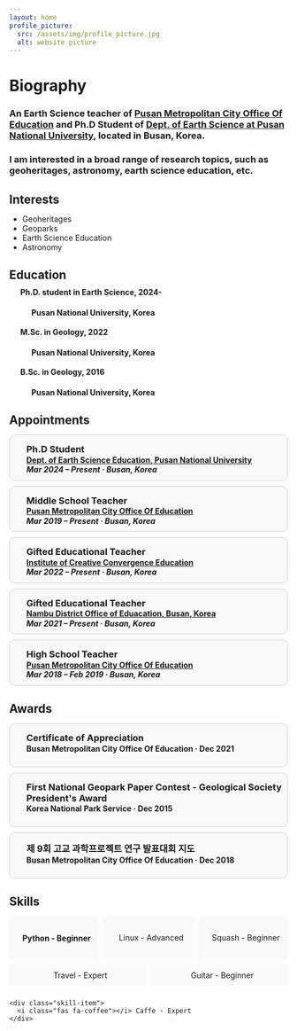 ```yaml
---
layout: home
profile_picture:
  src: /assets/img/profile_picture.jpg
  alt: website picture
---
```


<p><strong><h1> Biography </h1></strong></p>

<p><h3>An Earth Science teacher of <a href="https://www.pen.go.kr/main/main.do">Pusan Metropolitan City Office Of Education</a> and Ph.D Student of <a href="https://earth.pusan.ac.kr/earth/index.do">Dept. of Earth Science at Pusan National University</a>, located in Busan, Korea.</h3></p>
<p><h3>I am interested in a broad range of research topics, such as geoheritages, astronomy, earth science education, etc.</h3></p>

<p><h2><strong> Interests</strong></h2></p>
<ul>
    <li>Geoheritages</li>
    <li>Geoparks</li>
    <li>Earth Science Education</li>
    <li>Astronomy</li>
</ul>


<html lang="en">
<head>
  <meta charset="UTF-8">
  <meta name="viewport" content="width=device-width, initial-scale=1.0">
  <title>My GitHub Page</title>
  <link rel="stylesheet" href="https://cdnjs.cloudflare.com/ajax/libs/font-awesome/6.0.0-beta3/css/all.min.css">
  <style>
    h2 {
      margin-bottom: 10px; /* 간격을 줄이기 위해 마진을 조절합니다 */
    }
    p {
      margin-top: 5px; /* 간격을 줄이기 위해 마진을 조절합니다 */
    }
  </style>
</head>
<body>
  <h2><strong>Education</strong></h2>
  <p style="margin-left: 20px; margin-bottom: 2px;"><i class="fas fa-graduation-cap"></i><strong> Ph.D. student in Earth Science, 2024-</strong></p>
  <h4><p style="margin-left: 40px; margin-top: 2px;">Pusan National University, Korea</p></h4>
  <p style="margin-left: 20px; margin-bottom: 2px;"><i class="fas fa-graduation-cap"></i><strong> M.Sc. in Geology, 2022 </strong></p>
  <h4><p style="margin-left: 40px; margin-top: 2px;">Pusan National University, Korea</p></h4>
  <p style="margin-left: 20px; margin-bottom: 2px;"><i class="fas fa-graduation-cap"></i><strong> B.Sc. in Geology, 2016 </strong></p>
  <h4><p style="margin-left: 40px; margin-top: 2px;">Pusan National University, Korea</p></h4>
  
</body>

<p><h2><strong> Appointments</strong></h2></p>
<html lang="en">
<head>
  <meta charset="UTF-8">
  <meta name="viewport" content="width=device-width, initial-scale=1.0">
  <link rel="stylesheet" href="https://cdnjs.cloudflare.com/ajax/libs/font-awesome/6.0.0-beta3/css/all.min.css">
  <style>
    .box {
      border: 1px solid #d3d3d3; /* 테두리 설정 */
      padding: 10px; /* 내부 여백 설정 */
      margin: 10px auto; /* 외부 여백 설정 */
      border-radius: 10px; /* 모서리 둥글게 설정 */
      background-color: #f9f9f9; /* 배경색 설정 */
      text-align: justify; /* 텍스트 가운데 정렬 */
    }
  </style>
</head>
<body>
  <div class="box">
    <h3 style="margin:0;"><p style="margin-left: 20px; margin-bottom: 0.5px;"><strong>Ph.D Student</strong></p></h3>
    <h4 style="margin:0;"><p style="margin-left: 20px; margin-top: 0.5px;margin-bottom: 0.5px;"><a href="https://earth.pusan.ac.kr/earth/index.do">Dept. of Earth Science Education, Pusan National University</a></p></h4>
    <h5 style="margin:0;"><p style="margin-left: 20px; margin-top: 0.5px; margin-bottom: 0.5px;">Mar 2024 – Present · Busan, Korea</p></h5>
  </div>
  
  <div class="box">
    <h3 style="margin:0;"><p style="margin-left: 20px; margin-bottom: 0.5px;"><strong>Middle School Teacher</strong></p></h3>
    <h4 style="margin:0;"><p style="margin-left: 20px; margin-top: 0.5px;margin-bottom: 0.5px;"><a href="https://www.pen.go.kr/main/main.do">Pusan Metropolitan City Office Of Education</a></p></h4>
     <h5 style="margin:0;"><p style="margin-left: 20px; margin-top: 0.5px; margin-bottom: 0.5px;">Mar 2019 – Present · Busan, Korea</p></h5>
  </div>
  
  <div class="box">
    <h3 style="margin:0;"><p style="margin-left: 20px; margin-bottom: 0.5px;"><strong>Gifted Educational Teacher</strong></p></h3>
    <h4 style="margin:0;"><p style="margin-left: 20px; margin-top: 0.5px;margin-bottom: 0.5px;"><a href="https://home.pen.go.kr/bicce/main.do">Institute of Creative Convergence Education</a></p></h4>
     <h5 style="margin:0;"><p style="margin-left: 20px; margin-top: 0.5px; margin-bottom: 0.5px;">Mar 2022 – Present · Busan, Korea</p></h5>
  </div>
  
  <div class="box">
    <h3 style="margin:0;"><p style="margin-left: 20px; margin-bottom: 0.5px;"><strong>Gifted Educational Teacher</strong></p></h3>
    <h4 style="margin:0;"><p style="margin-left: 20px; margin-top: 0.5px;margin-bottom: 0.5px;"><a href="https://home.pen.go.kr/nambu/na/ntt/selectNttList.do?mi=11930&bbsId=3863">Nambu District Office of Eduacation, Busan, Korea</a></p></h4>
     <h5 style="margin:0;"><p style="margin-left: 20px; margin-top: 0.5px; margin-bottom: 0.5px;">Mar 2021 – Present · Busan, Korea</p></h5>
  </div> 
  
  <div class="box">
    <h3 style="margin:0;"><p style="margin-left: 20px; margin-bottom: 0.5px;"><strong>High School Teacher</strong></p></h3>
    <h4 style="margin:0;"><p style="margin-left: 20px; margin-top: 0.5px;margin-bottom: 0.5px;"><a href="https://www.pen.go.kr/main/main.do">Pusan Metropolitan City Office Of Education</a></p></h4>
     <h5 style="margin:0;"><p style="margin-left: 20px; margin-top: 0.5px; margin-bottom: 0.5px;">Mar 2018 – Feb 2019 · Busan, Korea</p></h5>
  </div>
  
  
</body>
</html>



<p><h2><strong> Awards</strong></h2></p>
<html lang="en">
<head>
  <meta charset="UTF-8">
  <meta name="viewport" content="width=device-width, initial-scale=1.0">
  <title>Certificate Example</title>
  <link rel="stylesheet" href="https://cdnjs.cloudflare.com/ajax/libs/font-awesome/6.0.0-beta3/css/all.min.css">
  <style>
    .box {
      border: 1px solid #d3d3d3; /* 테두리 설정 */
      padding: 10px; /* 내부 여백 설정 */
      margin: 10px auto; /* 외부 여백 설정 */
      border-radius: 10px; /* 모서리 둥글게 설정 */
      background-color: #f9f9f9; /* 배경색 설정 */
      text-align: justify; /* 텍스트 가운데 정렬 */
    }
  </style>
</head>
<body>
  <div class="box">
    <h3 style="margin:0;"><p style="margin-left: 20px; margin-bottom: 0.5px;"><strong>Certificate of Appreciation</strong></p></h3>
    <h4 style="margin:0;"><p style="margin-left: 20px; margin-top: 0.5px;">Busan Metropolitan City Office Of Education · Dec 2021</p></h4>
  </div>
  <div class="box">
    <h3 style="margin:0;"><p style="margin-left: 20px; margin-bottom: 0.5px;"><strong>First National Geopark Paper Contest - Geological Society President's Award</strong></p></h3>
    <h4 style="margin:0;"><p style="margin-left: 20px; margin-top: 0.5px;">Korea National Park Service · Dec 2015</p></h4>
  </div>
   <div class="box">
    <h3 style="margin:0;"><p style="margin-left: 20px; margin-bottom: 0.5px;"><strong>제 9회 고교 과학프로젝트 연구 발표대회 지도 </strong></p></h3>
    <h4 style="margin:0;"><p style="margin-left: 20px; margin-top: 0.5px;">Busan Metropolitan City Office Of Education · Dec 2018</p></h4>
  </div>
  
</body>
</html>


<p><h2><strong> Skills</strong></h2></p>
<html lang="en">
<head>
  <meta charset="UTF-8">
  <meta name="viewport" content="width=device-width, initial-scale=1.0">
  <title>Skills Example</title>
  <link rel="stylesheet" href="https://cdnjs.cloudflare.com/ajax/libs/font-awesome/6.0.0-beta3/css/all.min.css">
  <style>
    .skills {
      display: flex; /* 플렉스 박스 설정 */
      flex-wrap: wrap; /* 줄 바꿈 설정 */
      gap: 10px; /* 항목 간격 설정 */
    }
    .skill-item {
      background-color: #f9f9f9; /* 배경색 설정 */
      border: 1px solid transparent; /* 테두리 설정 */
      border-radius: 5px; /* 모서리 둥글게 설정 */
      padding: 10px; /* 내부 여백 설정 */
      flex: 1 1 calc(33.333% - 20px); /* 항목 크기 설정 */
      box-sizing: border-box; /* 박스 크기 설정 */
      text-align: center; /* 텍스트 가운데 정렬 */
      display: flex; /* 플렉스 박스 설정 */
      align-items: center; /* 아이템 가운데 정렬 */
      justify-content: center; /* 아이템 가운데 정렬 */
    }
    .skill-item i {
      margin-right: 10px; /* 아이콘 오른쪽 여백 설정 */
    }
  </style>
</head>
<body>
  <div class="skills">
    <div class="skill-item">
      <i class="fab fa-python"></i> 
      <p><h4>Python - Beginner</h4></p>
    </div>
    <div class="skill-item">
      <i class="fab fa-linux"></i> Linux - Advanced
    </div>
    <div class="skill-item">
      <i class="fas fa-table-tennis"></i> Squash - Beginner
    </div>
    <div class="skill-item">
      <i class="fas fa-plane"></i> Travel - Expert
    </div>
    <div class="skill-item">
      <i class="fas fa-guitar"></i> Guitar - Beginner
    </div>
    
    <div class="skill-item">
      <i class="fas fa-coffee"></i> Caffe - Expert
    </div>
 </div>
</body>
</html>


